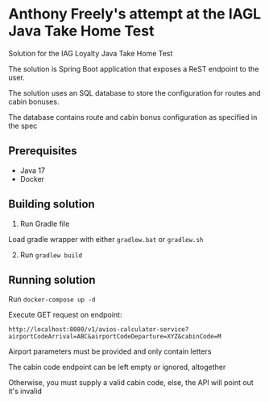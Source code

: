 # Anthony Freely's attempt at the IAGL Java Take Home Test
Solution for the IAG Loyalty Java Take Home Test

The solution is Spring Boot application that exposes a ReST endpoint to the user.

The solution uses an SQL database to store the configuration for routes and cabin bonuses.

The database contains route and cabin bonus configuration as specified in the spec 

## Prerequisites
- Java 17
- Docker

## Building solution

1. Run Gradle file

Load gradle wrapper with either `gradlew.bat` or `gradlew.sh`

2. Run `gradlew build`

## Running solution

Run `docker-compose up -d`

Execute GET request on endpoint:

`http://localhost:8080/v1/avios-calculator-service?airportCodeArrival=ABC&airportCodeDeparture=XYZ&cabinCode=M`

Airport parameters must be provided and only contain letters

The cabin code endpoint can be left empty or ignored, altogether

Otherwise, you must supply a valid cabin code, else, the API will point out it's invalid